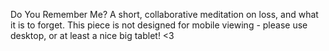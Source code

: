 Do You Remember Me?
A short, collaborative meditation on loss, and what it is to forget.  This piece is not designed for mobile viewing - please use desktop, or at least a nice big tablet! <3
